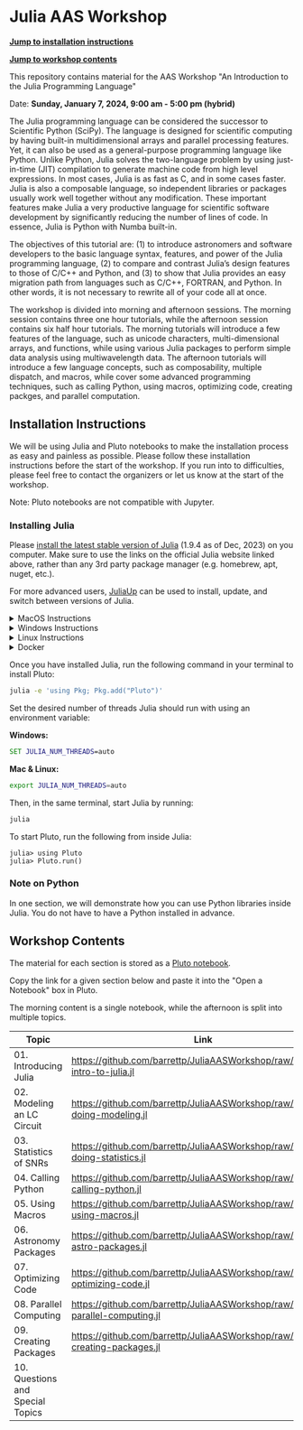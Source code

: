 # Julia AAS Workshop

[**Jump to installation instructions**](#installation-instructions)

[**Jump to workshop contents**](#workshop-contents)

This repository contains material for the AAS Workshop "An Introduction to the Julia Programming Language"

Date: **Sunday, January 7, 2024, 9:00 am - 5:00 pm (hybrid)**

The Julia programming language can be considered the successor to Scientific Python (SciPy). The language is designed for scientific computing by having built-in multidimensional arrays and parallel processing features. Yet, it can also be used as a general-purpose programming language like Python. Unlike Python, Julia solves the two-language problem by using just-in-time (JIT) compilation to generate machine code from high level expressions. In most cases, Julia is as fast as C, and in some cases faster. Julia is also a composable language, so independent libraries or packages usually work well together without any modification. These important features make Julia a very productive language for scientific software development by significantly reducing the number of lines of code. In essence, Julia is Python with Numba built-in. 

The objectives of this tutorial are: (1) to introduce astronomers and software developers to the basic language syntax, features, and power of the Julia programming language, (2) to compare and contrast Julia’s design features to those of C/C++ and Python, and (3) to show that Julia provides an easy migration path from languages such as C/C++, FORTRAN, and Python. In other words, it is not necessary to rewrite all of your code all at once.

The workshop is divided into morning and afternoon sessions. The morning session contains three one hour tutorials, while the afternoon session contains six half hour tutorials. The morning tutorials will introduce a few features of the language, such as unicode characters, multi-dimensional arrays, and functions, while using various Julia packages to perform simple data analysis using multiwavelength data. The afternoon tutorials will introduce a few language concepts, such as composability, multiple dispatch, and macros, while cover some advanced programming techniques, such as calling Python, using macros, optimizing code, creating packges, and parallel computation.

## Installation Instructions

We will be using Julia and Pluto notebooks to make the installation process as easy and painless as possible. Please follow these installation instructions before the start of the workshop. If you run into to difficulties, please feel free to contact the organizers or let us know at the start of the workshop.

Note: Pluto notebooks are not compatible with Jupyter.

### Installing Julia
Please [install the latest stable version of Julia](https://julialang.org/downloads/) (1.9.4 as of Dec, 2023) on you computer. Make sure to use the links on the official Julia website linked above, rather than any 3rd party package manager (e.g. homebrew, apt, nuget, etc.).

For more advanced users, [JuliaUp](https://github.com/JuliaLang/juliaup) can be used to install, update, and switch between versions of Julia. 

<details>
<summary>MacOS Instructions</summary>
If you have a new mac with an M1 processor, make sure to select the "M-series Processor" link for improved performance.
</details>

<details>
<summary>Windows Instructions</summary>
This <a href="https://www.microsoft.com/store/apps/9NJNWW8PVKMN">Microsoft Store</a> link can also be used to install JuliaUp.

We strongly recomend you use the Windows Terminal included in Windows 11 or downloadable from this <a href="https://aka.ms/terminal">Microsoft Store link</a>. Windows Terminal has improved font and math symbol rendering compared to the antiquated `cmd.exe`.
</details>

<details>
<summary>Linux Instructions</summary>
After downloading the correct version of Julia for your operating system, expand the archive (e.g. <code>tar -xvf julia-xyz.tar.gz</code>) and place the binary <code>julia-xyz/bin/julia</code> in your <code>PATH</code>.

The versions of Julia included in OS package managers (yum, apt, pacman, etc) frequently have bugs not seen in the offical binaries and should be avoided. For more information, <a href="https://julialang.org/downloads/platform/#a_brief_note_about_unofficial_binaries">see here</a>.
</details>

<details>
<summary>Docker</summary>
Julia runs in lightweight, self-contained environments. It is therefore not usually necessary to install Julia within Docker for the sake of reproducibility.
</details>

Once you have installed Julia, run the following command in your terminal to install Pluto:
```bash
julia -e 'using Pkg; Pkg.add("Pluto")'
```

Set the desired number of threads Julia should run with using an environment variable:

**Windows:**
```cmd
SET JULIA_NUM_THREADS=auto
```
**Mac & Linux:**
```bash
export JULIA_NUM_THREADS=auto
```


Then, in the same terminal, start Julia by running:
```bash
julia
```

To start Pluto, run the following from inside Julia:
```julia-repl
julia> using Pluto
julia> Pluto.run()
```

### Note on Python
In one section, we will demonstrate how you can use Python libraries inside Julia. You do not have to have a Python installed in advance.

## Workshop Contents

The material for each section is stored as a [Pluto notebook](https://plutojl.org/). 

Copy the link for a given section below and paste it into the "Open a Notebook" box in Pluto.

The morning content is a single notebook, while the afternoon is split into multiple topics.

| Topic | Link | 
|-------|------|
| 01. Introducing Julia | https://github.com/barrettp/JuliaAASWorkshop/raw/main/01-intro-to-julia.jl |
| 02. Modeling an LC Circuit | https://github.com/barrettp/JuliaAASWorkshop/raw/main/02-doing-modeling.jl |
| 03. Statistics of SNRs | https://github.com/barrettp/JuliaAASWorkshop/raw/main/03-doing-statistics.jl |
| 04. Calling Python | https://github.com/barrettp/JuliaAASWorkshop/raw/main/04-calling-python.jl |
| 05. Using Macros | https://github.com/barrettp/JuliaAASWorkshop/raw/main/05-using-macros.jl |
| 06. Astronomy Packages | https://github.com/barrettp/JuliaAASWorkshop/raw/main/06-astro-packages.jl |
| 07. Optimizing Code | https://github.com/barrettp/JuliaAASWorkshop/raw/main/07-optimizing-code.jl |
| 08. Parallel Computing | https://github.com/barrettp/JuliaAASWorkshop/raw/main/08-parallel-computing.jl |
| 09. Creating Packages | https://github.com/barrettp/JuliaAASWorkshop/raw/main/09-creating-packages.jl | 
| 10. Questions and Special Topics | |
